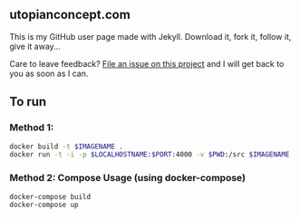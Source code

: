 ## utopianconcept.com

This is my GitHub user page made with Jekyll. Download it, fork it, follow it, give it away...

Care to leave feedback? [File an issue on this project](https://github.com/rclanan/Feedback/issues/new) and I will get back to you as soon as I can.

## To run

### Method 1:
```bash
docker build -t $IMAGENAME .
docker run -t -i -p $LOCALHOSTNAME:$PORT:4000 -v $PWD:/src $IMAGENAME
```

### Method 2: Compose Usage (using **docker-compose**)

```bash
docker-compose build
docker-compose up
```

